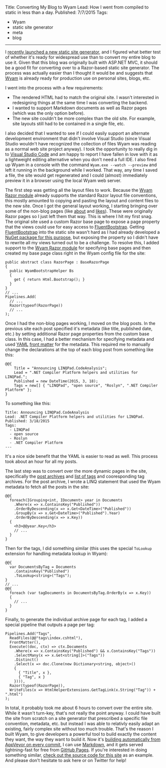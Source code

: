 Title: Converting My Blog to Wyam
Lead: How I went from compiled to static in less than a day.
Published: 7/7/2015
Tags:
  - Wyam
  - static site generator
  - meta
  - blog
---

I [recently launched a new static site generator](/posts/announcing-wyam), and I figured what better test of whether it's ready for widespread use than to convert my entire blog to use it. Given that this blog was originally built with ASP.NET MVC, it should be a good fit for converting over to a Razor-based static site generator. The process was actually  easier than I thought it would be and suggests that [Wyam](http://wyam.io) is already ready for production use on personal sites, blogs, etc.

I went into the process with a few requirements:
- The rendered HTML had to match the original site. I wasn't interested in redesigning things at the same time I was converting the backend.
- I wanted to support Markdown documents as well as Razor pages (which was the only option before).
- The new site couldn't be more complex than the old site. For example, site layouts still had to be contained in a single file, etc.

I also decided that I wanted to see if I could easily support an alternate development environment that didn't involve Visual Studio (since Visual Studio wouldn't have recognized the collection of files Wyam was reading as a normal web site project anyway). I took the opportunity to really dig in to [Visual Studio Code](https://code.visualstudio.com/) and am happy to report I have fallen in love with it as a lightweight editing alternative when you don't need a full IDE. I also fired up Wyam in a console with the command `Wyam.exe --watch --preview` and left it running in the background while I worked. That way, any time I saved a file, the site would get regenerated and I could (almost) immediately preview it in a browser using the local Wyam web server.

The first step was getting all the layout files to work. Because the [Wyam Razor module](http://wyam.io/modules/razor) already supports the standard Razor layout file conventions, this mostly amounted to copying and pasting the layout and content files to the new site. Once I got the general layout working, I starting bringing over some of the non-blog pages (like [about](/about) and [likes](/likes)). These were originally Razor pages so I just left them that way. This is where I hit my first snag. The original site used a custom Razor base page to expose a page property that the views could use for easy access to [FluentBootstrap](http://fluentbootstrap.com). Getting [FluentBootstrap](http://fluentbootstrap.com) into the static site wasn't hard as I had already developed a [NuGet package for this purpose](https://www.nuget.org/packages/FluentBootstrap.Wyam), but exposing the property so I didn't have to rewrite all my views turned out to be a challenge. To resolve this, I added support to the [Wyam Razor module](http://wyam.io/modules/razor) for specifying base pages and then created my base page class right in the Wyam config file for the site:

```
public abstract class RazorPage : BaseRazorPage
{
  public WyamBootstrapHelper Bs
  {
    get { return Html.Bootstrap(); }
  }
}
// ...
Pipelines.Add(
  // ...
  Razor(typeof(RazorPage))
  // ...
);
```

Once I had the non-blog pages working, I moved on the blog posts. In the previous site each post specified it's metadata (like title, published date, etc.) by setting additional Razor page properties from the custom base class. In this case, I had a better mechanism for specifying metadata and used [YAML](http://wyam.io/modules/yaml) [front matter](http://wyam.io/modules/frontmatter) for the metadata. This required me to manually change the declarations at the top of each blog post from something like this:

```
@@{
    Title = "Announcing LINQPad.CodeAnalysis";
    Lead = ".NET Compiler Platform helpers and utilities for LINQPad.";
    Published = new DateTime(2015, 3, 18);
    Tags = new[] { "LINQPad", "open source", "Roslyn", ".NET Compiler Platform" };
}
```

To something like this:

```
Title: Announcing LINQPad.CodeAnalysis
Lead: .NET Compiler Platform helpers and utilities for LINQPad.
Published: 3/18/2015
Tags:
  - LINQPad
  - open source
  - Roslyn
  - .NET Compiler Platform
---
```

It's a nice side benefit that the YAML is easier to read as well. This process took about an hour for all my posts.

The last step was to convert over the more dynamic pages in the site, specifically the [post archives](/posts) and [list of tags](/tags) and cooresponding tag archives. For the post archive, I wrote a LINQ statement that used the Wyam metadata to fetch all the posts in the site:

```
@@{
  foreach(IGrouping<int, IDocument> year in Documents
    .Where(x => x.ContainsKey("Published"))
    .OrderByDescending(x => x.Get<DateTime>("Published"))
    .GroupBy(x => x.Get<DateTime>("Published").Year)
    .OrderByDescending(x => x.Key))
  {
    <h3>@@year.Key</h3>
    // ...
  }
}
```

Then for the tags, I did something similar (this uses the special `ToLookup` extension for handling metadata lookup in Wyam):

```
@@{    
  var DocumentsByTag = Documents
    .ContainsKey("Published")
    .ToLookup<string>("Tags");
}
// ...
@@{
  foreach (var tagDocuments in DocumentsByTag.OrderBy(x => x.Key))
  {
    // ...
  }
}
```

Finally, to generate the individual archive page for each tag, I added a special pipeline that outputs a page per tag:

```
Pipelines.Add("Tags",
  ReadFiles(@@"tags\index.cshtml"),
  FrontMatter(),
  Execute((doc, ctx) => ctx.Documents
    .Where(x => x.ContainsKey("Published") && x.ContainsKey("Tags"))
    .SelectMany(x => x.Get<string[]>("Tags"))
    .Distinct()
    .Select(x => doc.Clone(new Dictionary<string, object>()
    { 
      { "Title", x },
      { "Tag", x }
    }))),
  Razor(typeof(RazorPage)),
  WriteFiles(x => HtmlHelperExtensions.GetTagLink(x.String("Tag")) + ".html")
);
```

In total, it probably took me about 6 hours to convert over the entire site. While it wasn't turn-key, that's not really the point anyway. I could have built the site from scratch on a site generator that prescribed a specific file convention, metadata, etc. but instead I was able to relativly easily adapt an existing, fairly complex site without too much trouble. That's the reason I built Wyam, to give developers a powerful tool to build exactly the content they want, the way they want to build it. Now it's [building automatically from AppVeyor on every commit](http://wyam.io/knowledgebase/continuous-integration), I can use [Markdown](http://wyam.io/modules/markdown), and it gets served lightning-fast for free from [GitHub Pages](https://pages.github.com/). If you're interested in doing something similar, [check out the source code for this site](https://github.com/daveaglick/daveaglick) as an example. And please don't hesitate to ask here or on Twitter for help!